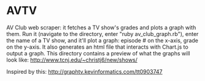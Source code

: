 AVTV
====

AV Club web scraper: it fetches a TV show's grades and plots a graph with them. Run it (navigate to the directory, enter "ruby av_club_graph.rb"), enter the name of a TV show, and it'll plot a graph: episode # on the x-axis, grade on the y-axis. It also generates an html file that interacts with Chart.js to output a graph. This directory contains a preview of what the graphs will look like: http://www.tcnj.edu/~christj6/new/shows/

Inspired by this: http://graphtv.kevinformatics.com/tt0903747


